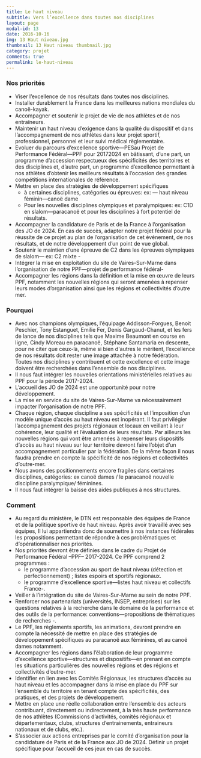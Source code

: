 ```yaml
---
title: Le haut niveau
subtitle: Vers l’excellence dans toutes nos disciplines
layout: page
modal-id: 13
date: 2016-10-16
img: 13 Haut niveau.jpg
thumbnail: 13 Haut niveau thumbnail.jpg
category: projet
comments: true
permalink: le-haut-niveau
---
```


### Nos priorités

  - Viser l’excellence de nos résultats dans toutes nos disciplines.
  - Installer durablement la France dans les meilleures nations mondiales du canoë-kayak.
  - Accompagner et soutenir le projet de vie de nos athlètes et de nos entraîneurs.
  - Maintenir un haut niveau d’exigence dans la qualité du dispositif et dans l’accompagnement de nos athlètes dans leur projet sportif, professionnel, personnel et leur suivi médical règlementaire.
  - Evoluer du parcours d’excellence sportive—PESau Projet de Performance Fédéral—PPF pour 20172024 en bâtissant, d’une part, un programme d’accession respectueux des spécificités des territoires et des disciplines et, d’autre part, un programme d’excellence permettant à nos athlètes d’obtenir les meilleurs résultats à l’occasion des grandes compétitions internationales de référence.
  - Mettre en place des stratégies de développement spécifiques
    - à certaines disciplines, catégories ou épreuves: ex: — haut niveau féminin—canoë dame
    - Pour les nouvelles disciplines olympiques et paralympiques: ex: C1D en slalom—paracanoë et pour les disciplines à fort potentiel de résultats.
  - Accompagner la candidature de Paris et de la France à l’organisation des JO de 2024. En cas de succès, adapter notre projet fédéral pour la réussite de ce projet au plan de l’organisation de cet événement, de nos résultats, et de notre développement d’un point de vue global.
  - Soutenir le maintien d’une épreuve de C2 dans les épreuves olympiques de slalom— ex: C2 mixte -
  - Intégrer la mise en exploitation du site de Vaires-Sur-Marne dans l’organisation de notre PPF—projet de performance fédéral-
  - Accompagner les régions dans la définition et la mise en œuvre de leurs PPF, notamment les nouvelles régions qui seront amenées à repenser leurs modes d’organisation ainsi que les régions et collectivités d’outre mer.

### Pourquoi

  - Avec nos champions olympiques, l’équipage Addisson-Forgues, Benoit Peschier, Tony Estanguet, Emilie Fer, Denis Gargaud-Chanut, et les fers de lance de nos disciplines tels que Maxime Beaumont en course en ligne, Cindy Moreau en paracanoë, Stéphane Santamaria en descente, pour ne citer que ceux-là, même si bien d'autres le méritent, l’excellence de nos résultats doit rester une image attachée à notre fédération. Toutes nos disciplines y contribuent et cette excellence et cette image doivent être recherchées dans l’ensemble de nos disciplines.
  - Il nous faut intégrer les nouvelles orientations ministérielles relatives au PPF pour la période 2017-2024.
  - L’accueil des JO de 2024 est une opportunité pour notre développement.
  - La mise en service du site de Vaires-Sur-Marne va nécessairement impacter l’organisation de notre PPF.
  - Chaque région, chaque discipline a ses spécificités et l’imposition d’un modèle unique d’accès au haut niveau est inopérant. Il faut privilégier l’accompagnement des projets régionaux et locaux en veillant à leur cohérence, leur qualité et l’évaluation de leurs résultats. Par ailleurs les nouvelles régions qui vont être amenées à repenser leurs dispositifs d’accès au haut niveau sur leur territoire devront faire l’objet d’un accompagnement particulier par la fédération. De la même façon il nous faudra prendre en compte la spécificité de nos régions et collectivités d’outre-mer.
  - Nous avons des positionnements encore fragiles dans certaines disciplines, catégories: ex canoë dames / le paracanoë nouvelle discipline paralympique/ féminines.
  - Il nous faut intégrer la baisse des aides publiques à nos structures.

### Comment

  - Au regard du ministère, le DTN est responsable des équipes de France et de la politique sportive de haut niveau. Après avoir travaillé avec ses équipes, Il lui appartiendra donc de soumettre à nos instances fédérales les propositions permettant de répondre à ces problématiques et d’opérationnaliser nos priorités.
  - Nos priorités devront être définies dans le cadre du Projet de Performance Fédéral –PPF– 2017-2024. Ce PPF comprend 2 programmes :
    - le programme d’accession au sport de haut niveau (détection et perfectionnement) ; listes
espoirs et sportifs régionaux.
    - le programme d’excellence sportive—listes haut
niveau et collectifs France-.
  - Veiller à l’intégration du site de Vaires-Sur-Marne
au sein de notre PPF.
  - Renforcer nos partenariats (universités, INSEP, entreprises) sur les questions relatives à la recherche dans le domaine de la performance et des outils de la performance: conventions—propositions de thématiques de recherches -.
  - Le PPF, les règlements sportifs, les animations, devront prendre en compte la nécessité de mettre en place des stratégies de développement spécifiques au paracanoë aux féminines, et au canoë dames notamment.
  - Accompagner les régions dans l’élaboration de leur programme d’excellence sportive—structures et dispositifs—en prenant en compte les situations particulières des nouvelles régions et des régions et collectivités d’outre-mer.
  - Identifier en lien avec les Comités Régionaux, les structures d’accès au haut niveau et les accompagner dans la mise en place du PPF sur l’ensemble du territoire en tenant compte des spécificités, des pratiques, et des projets de développement.
  - Mettre en place une réelle collaboration entre l’ensemble des acteurs contribuant, directement ou indirectement, à la très haute performance de nos athlètes (Commissions d’activités, comités régionaux et départementaux, clubs, structures d’entrainements, entraineurs nationaux et de clubs, etc.).
  - S’associer aux actions entreprises par le comité d’organisation pour la candidature de Paris et de la France aux JO de 2024. Définir un projet spécifique pour l’accueil de ces jeux en cas de succès.
